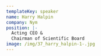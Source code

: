 ```yaml
---
templateKey: speaker
name: Harry Halpin
company: Nym
position: |-
  Acting CEO &
  Chairman of Scientific Board
image: /img/37_harry_halpin-1-.jpg
---
```



